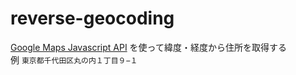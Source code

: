 # reverse-geocoding
<a href="https://developers.google.com/maps/documentation/javascript/">Google Maps Javascript API</a>
を使って緯度・経度から住所を取得する  
例 `東京都千代田区丸の内１丁目９−１`